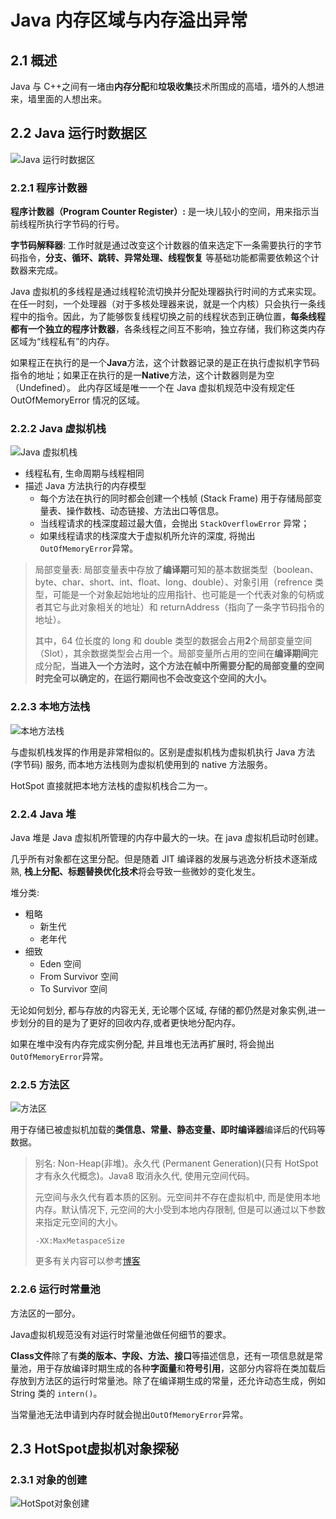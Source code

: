 # Java 内存区域与内存溢出异常

## **2.1 概述**

Java 与 C++之间有一堵由**内存分配**和**垃圾收集**技术所围成的高墙，墙外的人想进来，墙里面的人想出来。

## **2.2 Java 运行时数据区**

![Java 运行时数据区 ](https://cdn.jsdelivr.net/gh/Clarencezero/poi/运行时数据区域.png)

### 2.2.1 程序计数器

**程序计数器（Program Counter Register）:** 是一块儿较小的空间，用来指示当前线程所执行字节码的行号。

**字节码解释器**: 工作时就是通过改变这个计数器的值来选定下一条需要执行的字节码指令，**分支、循环、跳转、异常处理、线程恢复** 等基础功能都需要依赖这个计数器来完成。

Java 虚拟机的多线程是通过线程轮流切换并分配处理器执行时间的方式来实现。在任一时刻，一个处理器（对于多核处理器来说，就是一个内核）只会执行一条线程中的指令。因此，为了能够恢复线程切换之前的线程状态到正确位置，**每条线程都有一个独立的程序计数器**，各条线程之间互不影响，独立存储，我们称这类内存区域为“线程私有”的内存。

如果程正在执行的是一个**Java**方法，这个计数器记录的是正在执行虚拟机字节码指令的地址；如果正在执行的是一**Native**方法，这个计数器则是为空（Undefined）。 此内存区域是唯一一个在 Java 虚拟机规范中没有规定任 OutOfMemoryError 情况的区域。

### 2.2.2 Java 虚拟机栈

![Java 虚拟机栈 ](https://cdn.jsdelivr.net/gh/Clarencezero/poi/jAVA.png)

- 线程私有, 生命周期与线程相同
- 描述 Java 方法执行的内存模型
  - 每个方法在执行的同时都会创建一个栈帧 (Stack Frame) 用于存储局部变量表、操作数栈、动态链接、方法出口等信息。
  - 当线程请求的栈深度超过最大值，会抛出 `StackOverflowError` 异常；
  - 如果线程请求的栈深度大于虚拟机所允许的深度, 将抛出`OutOfMemoryError`异常。      

> 局部变量表: 局部变量表中存放了**编译期**可知的基本数据类型（boolean、byte、char、short、int、float、long、double）、对象引用（refrence 类型，可能是一个对象起始地址的应用指针、也可能是一个代表对象的句柄或者其它与此对象相关的地址）和 returnAddress（指向了一条字节码指令的地址）。
>
> 其中，64 位长度的 long 和 double 类型的数据会占用**2**个局部变量空间（Slot），其余数据类型会占用一个。局部变量所占用的空间在**编译期间**完成分配，**当进入一个方法时，这个方法在帧中所需要分配的局部变量的空间时完全可以确定的，在运行期间也不会改变这个空间的大小。**

### 2.2.3 本地方法栈

![本地方法栈 ](https://cdn.jsdelivr.net/gh/Clarencezero/poi/本地方法栈.png)

与虚拟机栈发挥的作用是非常相似的。区别是虚拟机栈为虚拟机执行 Java 方法 (字节码) 服务, 而本地方法栈则为虚拟机使用到的 native 方法服务。

HotSpot 直接就把本地方法栈的虚拟机栈合二为一。

### 2.2.4 Java 堆

Java 堆是 Java 虚拟机所管理的内存中最大的一块。在 java 虚拟机启动时创建。

几乎所有对象都在这里分配。但是随着 JIT 编译器的发展与逃逸分析技术逐渐成熟, **栈上分配、标题替换优化技术**将会导致一些微妙的变化发生。

堆分类:

- 粗略
  - 新生代
  - 老年代
- 细致
  - Eden 空间
  - From Survivor 空间
  - To Survivor 空间

无论如何划分, 都与存放的内容无关, 无论哪个区域, 存储的都仍然是对象实例,进一步划分的目的是为了更好的回收内存,或者更快地分配内存。

如果在堆中没有内存完成实例分配, 并且堆也无法再扩展时, 将会抛出`OutOfMemoryError`异常。

### 2.2.5 方法区

![方法区](https://cdn.jsdelivr.net/gh/Clarencezero/poi/方法区.jpg)

用于存储已被虚拟机加载的**类信息、常量、静态变量、即时编译器**编译后的代码等数据。

> 别名: Non-Heap(非堆)。永久代 (Permanent Generation)(只有 HotSpot 才有永久代概念)。Java8 取消永久代, 使用元空间代码。
>
> 元空间与永久代有着本质的区别。元空间并不存在虚拟机中, 而是使用本地内存。默认情况下, 元空间的大小受到本地内存限制, 但是可以通过以下参数来指定元空间的大小。
>
> ```shell
> -XX:MaxMetaspaceSize
> ```
>
> 更多有关内容可以参考[博客 ](https://www.cnblogs.com/paddix/p/5309550.html)

### 2.2.6 运行时常量池

方法区的一部分。

Java虚拟机规范没有对运行时常量池做任何细节的要求。

**Class文件**除了有**类的版本、字段、方法、接口**等描述信息，还有一项信息就是常量池，用于存放编译时期生成的各种**字面量**和**符号引用**，这部分内容将在类加载后存放到方法区的运行时常量池。除了在编译期生成的常量，还允许动态生成，例如 String 类的 `intern()`。

当常量池无法申请到内存时就会抛出`OutOfMemoryError`异常。

## 2.3 HotSpot虚拟机对象探秘

### 2.3.1 对象的创建

![HotSpot对象创建](https://cdn.jsdelivr.net/gh/Clarencezero/poi/HotSpot%20create.png)

























